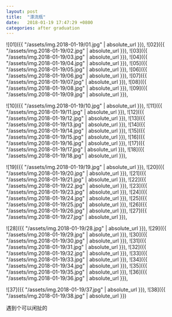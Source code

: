 ```yaml
---
layout: post
title:  "漂流瓶"
date:   2018-01-19 17:47:29 +0800
categories: after graduation
---
```


![01]({{ "/assets/img.2018-01-19/01.jpg" | absolute_url }}), ![02]({{ "/assets/img.2018-01-19/02.jpg" | absolute_url }}), ![03]({{ "/assets/img.2018-01-19/03.jpg" | absolute_url }}),
![04]({{ "/assets/img.2018-01-19/04.jpg" | absolute_url }}), ![05]({{ "/assets/img.2018-01-19/05.jpg" | absolute_url }}), ![06]({{ "/assets/img.2018-01-19/06.jpg" | absolute_url }}),
![07]({{ "/assets/img.2018-01-19/07.jpg" | absolute_url }}), ![08]({{ "/assets/img.2018-01-19/08.jpg" | absolute_url }}), ![09]({{ "/assets/img.2018-01-19/09.jpg" | absolute_url }}),


![10]({{ "/assets/img.2018-01-19/10.jpg" | absolute_url }}), ![11]({{ "/assets/img.2018-01-19/11.jpg" | absolute_url }}), ![12]({{ "/assets/img.2018-01-19/12.jpg" | absolute_url }}),
![13]({{ "/assets/img.2018-01-19/13.jpg" | absolute_url }}), ![14]({{ "/assets/img.2018-01-19/14.jpg" | absolute_url }}), ![15]({{ "/assets/img.2018-01-19/15.jpg" | absolute_url }}),
![16]({{ "/assets/img.2018-01-19/16.jpg" | absolute_url }}), ![17]({{ "/assets/img.2018-01-19/17.jpg" | absolute_url }}), ![18]({{ "/assets/img.2018-01-19/18.jpg" | absolute_url }}),


![19]({{ "/assets/img.2018-01-19/19.jpg" | absolute_url }}), ![20]({{ "/assets/img.2018-01-19/20.jpg" | absolute_url }}), ![21]({{ "/assets/img.2018-01-19/21.jpg" | absolute_url }}),
![22]({{ "/assets/img.2018-01-19/22.jpg" | absolute_url }}), ![23]({{ "/assets/img.2018-01-19/23.jpg" | absolute_url }}), ![24]({{ "/assets/img.2018-01-19/24.jpg" | absolute_url }}),
![25]({{ "/assets/img.2018-01-19/25.jpg" | absolute_url }}), ![26]({{ "/assets/img.2018-01-19/26.jpg" | absolute_url }}), ![27]({{ "/assets/img.2018-01-19/27.jpg" | absolute_url }}),


![28]({{ "/assets/img.2018-01-19/28.jpg" | absolute_url }}), ![29]({{ "/assets/img.2018-01-19/29.jpg" | absolute_url }}), ![30]({{ "/assets/img.2018-01-19/30.jpg" | absolute_url }}),
![31]({{ "/assets/img.2018-01-19/31.jpg" | absolute_url }}), ![32]({{ "/assets/img.2018-01-19/32.jpg" | absolute_url }}), ![33]({{ "/assets/img.2018-01-19/33.jpg" | absolute_url }}),
![34]({{ "/assets/img.2018-01-19/34.jpg" | absolute_url }}), ![35]({{ "/assets/img.2018-01-19/35.jpg" | absolute_url }}), ![36]({{ "/assets/img.2018-01-19/36.jpg" | absolute_url }}),


![37]({{ "/assets/img.2018-01-19/37.jpg" | absolute_url }}), ![38]({{ "/assets/img.2018-01-19/38.jpg" | absolute_url }})

遇到个可以闲扯的
